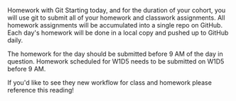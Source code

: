 Homework with Git
Starting today, and for the duration of your cohort, you will use git to submit all of your homework and classwork assignments. All homework assignments will be accumulated into a single repo on GitHub. Each day's homework will be done in a local copy and pushed up to GitHub daily.

The homework for the day should be submitted before 9 AM of the day in question. Homework scheduled for W1D5 needs to be submitted on W1D5 before 9 AM.

If you'd like to see they new workflow for class and homework please reference this reading!